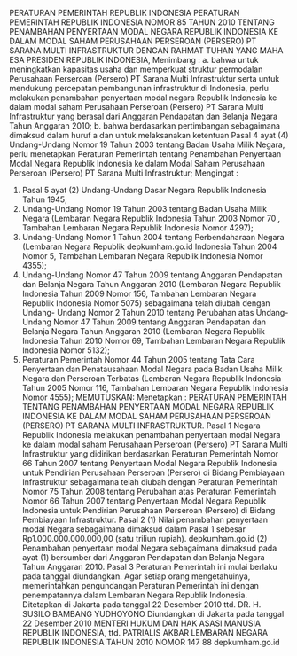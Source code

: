  PERATURAN PEMERINTAH REPUBLIK INDONESIA PERATURAN PEMERINTAH REPUBLIK INDONESIA NOMOR 85 TAHUN 2010 TENTANG PENAMBAHAN PENYERTAAN MODAL NEGARA REPUBLIK INDONESIA KE DALAM MODAL SAHAM PERUSAHAAN PERSEROAN (PERSERO) PT SARANA MULTI INFRASTRUKTUR
DENGAN RAHMAT TUHAN YANG MAHA ESA PRESIDEN REPUBLIK INDONESIA, Menimbang : a. bahwa untuk meningkatkan kapasitas usaha dan memperkuat struktur permodalan Perusahaan Perseroan (Persero) PT Sarana Multi Infrastruktur serta untuk mendukung percepatan pembangunan infrastruktur di Indonesia, perlu melakukan penambahan penyertaan modal negara Republik Indonesia ke dalam modal saham Perusahaan Perseroan (Persero) PT Sarana Multi Infrastruktur yang berasal dari Anggaran Pendapatan dan Belanja Negara Tahun Anggaran 2010;
b. bahwa berdasarkan pertimbangan sebagaimana dimaksud dalam huruf a dan untuk melaksanakan ketentuan Pasal 4 ayat (4) Undang-Undang Nomor 19 Tahun 2003 tentang Badan Usaha Milik Negara, perlu menetapkan Peraturan Pemerintah tentang Penambahan Penyertaan Modal Negara Republik Indonesia ke dalam Modal Saham Perusahaan Perseroan (Persero) PT Sarana Multi Infrastruktur;
Mengingat :

1. Pasal 5 ayat (2) Undang-Undang Dasar Negara Republik Indonesia Tahun 1945;
2. Undang-Undang Nomor 19 Tahun 2003 tentang Badan Usaha Milik Negara (Lembaran Negara Republik Indonesia Tahun 2003 Nomor 70 _,_ Tambahan Lembaran Negara Republik Indonesia Nomor 4297);
3. Undang-Undang Nomor 1 Tahun 2004 tentang Perbendaharaan Negara (Lembaran Negara Republik depkumham.go.id Indonesia Tahun 2004 Nomor 5, Tambahan Lembaran Negara Republik Indonesia Nomor 4355);
4. Undang-Undang Nomor 47 Tahun 2009 tentang Anggaran Pendapatan dan Belanja Negara Tahun Anggaran 2010 (Lembaran Negara Republik Indonesia Tahun 2009 Nomor 156, Tambahan Lembaran Negara Republik Indonesia Nomor 5075) sebagaimana telah diubah dengan Undang- Undang Nomor 2 Tahun 2010 tentang Perubahan atas Undang-Undang Nomor 47 Tahun 2009 tentang Anggaran Pendapatan dan Belanja Negara Tahun Anggaran 2010 (Lembaran Negara Republik Indonesia Tahun 2010 Nomor 69, Tambahan Lembaran Negara Republik Indonesia Nomor 5132);
5. Peraturan Pemerintah Nomor 44 Tahun 2005 tentang Tata Cara Penyertaan dan Penatausahaan Modal Negara pada Badan Usaha Milik Negara dan Perseroan Terbatas (Lembaran Negara Republik Indonesia Tahun 2005 Nomor 116, Tambahan Lembaran Negara Republik Indonesia Nomor 4555);
MEMUTUSKAN:
 Menetapkan : PERATURAN PEMERINTAH TENTANG PENAMBAHAN PENYERTAAN MODAL NEGARA REPUBLIK INDONESIA KE DALAM MODAL SAHAM PERUSAHAAN PERSEROAN (PERSERO) PT SARANA MULTI INFRASTRUKTUR.
Pasal 1
Negara Republik Indonesia melakukan penambahan penyertaan modal Negara ke dalam modal saham Perusahaan Perseroan (Persero) PT Sarana Multi Infrastruktur yang didirikan berdasarkan Peraturan Pemerintah Nomor 66 Tahun 2007 tentang Penyertaan Modal Negara Republik Indonesia untuk Pendirian Perusahaan Perseroan (Persero) di Bidang Pembiayaan Infrastruktur sebagaimana telah diubah dengan Peraturan Pemerintah Nomor 75 Tahun 2008 tentang Perubahan atas Peraturan Pemerintah Nomor 66 Tahun 2007 tentang Penyertaan Modal Negara Republik Indonesia untuk Pendirian Perusahaan Perseroan (Persero) di Bidang Pembiayaan Infrastruktur.
Pasal 2
(1) Nilai penambahan penyertaan modal Negara sebagaimana dimaksud dalam Pasal 1 sebesar Rp1.000.000.000.000,00 (satu triliun rupiah). depkumham.go.id (2) Penambahan penyertaan modal Negara sebagaimana dimaksud pada ayat (1) bersumber dari Anggaran Pendapatan dan Belanja Negara Tahun Anggaran 2010.
Pasal 3
Peraturan Pemerintah ini mulai berlaku pada tanggal diundangkan.
Agar setiap orang mengetahuinya, memerintahkan pengundangan Peraturan Pemerintah ini dengan penempatannya dalam Lembaran Negara Republik Indonesia. Ditetapkan di Jakarta pada tanggal 22 Desember 2010 ttd. DR. H. SUSILO BAMBANG YUDHOYONO Diundangkan di Jakarta pada tanggal 22 Desember 2010 MENTERI HUKUM DAN HAK ASASI MANUSIA REPUBLIK INDONESIA, ttd. PATRIALIS AKBAR LEMBARAN NEGARA REPUBLIK INDONESIA TAHUN 2010 NOMOR 147 88 depkumham.go.id